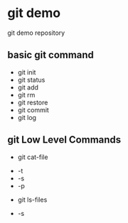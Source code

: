 # git demo

git demo repository

## basic git command
 - git init
 - git status
 - git add
 - git rm
 - git restore
 - git commit
 - git log

 ## git Low Level Commands

 - git cat-file <SHA1>
  * -t
  * -s
  * -p
 - git ls-files
  * -s  